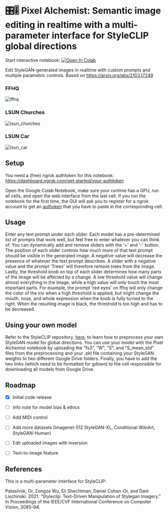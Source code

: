 # 🎛️🎚️ Pixel Alchemist: Semantic image editing in realtime with a multi-parameter interface for StyleCLIP global directions

Start interactive notebook: [![Open In Colab](https://colab.research.google.com/assets/colab-badge.svg)](https://colab.research.google.com/github/titusss/PixelAlchemist/blob/main/PixelAlchemist.ipynb)

Edit StyleGAN-generated images in realtime with custom prompts and multiple parametric controls. Based on https://arxiv.org/abs/2103.17249

### FFHQ

![ffhq](https://user-images.githubusercontent.com/26855197/169719959-4ad7a367-b961-4021-85d7-0e84ca520894.gif)

### LSUN Churches

![lsun_churches](https://user-images.githubusercontent.com/26855197/169720012-c0802098-7175-4509-ae19-e4139a6a88e7.gif)

### LSUN Car

![lsun_car](https://user-images.githubusercontent.com/26855197/169719991-a0268e88-533f-4b02-b424-3c8a94441562.gif)


## Setup
You need a (free) ngrok authtoken for this notebook: https://dashboard.ngrok.com/get-started/your-authtoken

Open the Google Colab Notebook, make sure your runtime has a GPU, run all cells, and open the web interface from the last cell. If you run the notebook for the first time, the GUI will ask you to register for a ngrok account to get an [authoken](https://dashboard.ngrok.com/get-started/your-authtoken) that you have to paste in the corresponding cell.

## Usage
Enter any text prompt under each slider. Each model has a pre-determined list of prompts that work well, but feel free to enter whatever you can think of. You can dynamically add and remove sliders with the '+' and '-' button. The position of each slider controls how much more of that text prompt should be visible in the generated image. A negative value will decrease the presence of whatever the text prompt describes. A slider with a negative value and the prompt 'Trees' will therefore remove trees from the image. Lastly, the threshold knob on top of each slider determines how many parts of the image will be affected by a change. A low threshold value will change almost everything in the image, while a high value will only touch the most important parts. For example, the prompt 'red eyes' on ffhq will only change the color of the iris when a high threshold is applied, but might change the mouth, nose, and whole expression when the knob is fully turned to the right. When the resulting image is black, the threshold is too high and has to be decreased.

## Using your own model
Refer to the StyleCLIP repository, [here](https://github.com/orpatashnik/StyleCLIP#user-content-editing-via-global-direction), to learn how to preprocess your own StyleGAN model for global directions. You can use your model with the Pixel Alchemist notebook by uploading the "fs3", "W", "S", and "S_mean_std" files from the preprocessing and your .pkl file containing your StyleGAN weights to two different Google Drive folders. Finally, you have to add the two links (which need to be formatted for gdown) to the cell responsible for downloading all models from Google Drive.


## Roadmap
- [x] Initial code release
- [ ] Info note for model bias & ethics
- [ ] Add MIDI control
- [ ] Add more datasets (Imagenet-512 StyleGAN-XL, Conditional WikiArt, StyleGAN-Human)
- [ ] Edit uploaded images with inversion
- [ ] Text-to-image feature


## References
This is a multi-parameter interface for StyleCLIP:

Patashnik, Or, Zongze Wu, Eli Shechtman, Daniel Cohen-Or, and Dani Lischinski. 2021. “Styleclip: Text-Driven Manipulation of Stylegan Imagery.” In Proceedings of the IEEE/CVF International Conference on Computer Vision, 2085–94.
